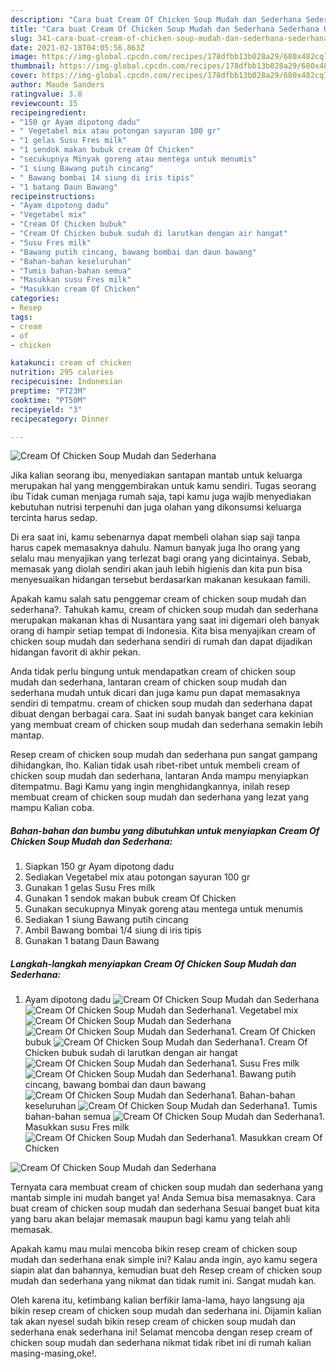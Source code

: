 ```yaml
---
description: "Cara buat Cream Of Chicken Soup Mudah dan Sederhana Sederhana Untuk Jualan"
title: "Cara buat Cream Of Chicken Soup Mudah dan Sederhana Sederhana Untuk Jualan"
slug: 341-cara-buat-cream-of-chicken-soup-mudah-dan-sederhana-sederhana-untuk-jualan
date: 2021-02-18T04:05:56.863Z
image: https://img-global.cpcdn.com/recipes/178dfbb13b028a29/680x482cq70/cream-of-chicken-soup-mudah-dan-sederhana-foto-resep-utama.jpg
thumbnail: https://img-global.cpcdn.com/recipes/178dfbb13b028a29/680x482cq70/cream-of-chicken-soup-mudah-dan-sederhana-foto-resep-utama.jpg
cover: https://img-global.cpcdn.com/recipes/178dfbb13b028a29/680x482cq70/cream-of-chicken-soup-mudah-dan-sederhana-foto-resep-utama.jpg
author: Maude Sanders
ratingvalue: 3.8
reviewcount: 15
recipeingredient:
- "150 gr Ayam dipotong dadu"
- " Vegetabel mix atau potongan sayuran 100 gr"
- "1 gelas Susu Fres milk"
- "1 sendok makan bubuk cream Of Chicken"
- "secukupnya Minyak goreng atau mentega untuk menumis"
- "1 siung Bawang putih cincang"
- " Bawang bombai 14 siung di iris tipis"
- "1 batang Daun Bawang"
recipeinstructions:
- "Ayam dipotong dadu"
- "Vegetabel mix"
- "Cream Of Chicken bubuk"
- "Cream Of Chicken bubuk sudah di larutkan dengan air hangat"
- "Susu Fres milk"
- "Bawang putih cincang, bawang bombai dan daun bawang"
- "Bahan-bahan keseluruhan"
- "Tumis bahan-bahan semua"
- "Masukkan susu Fres milk"
- "Masukkan cream Of Chicken"
categories:
- Resep
tags:
- cream
- of
- chicken

katakunci: cream of chicken 
nutrition: 295 calories
recipecuisine: Indonesian
preptime: "PT23M"
cooktime: "PT50M"
recipeyield: "3"
recipecategory: Dinner

---
```



![Cream Of Chicken Soup Mudah dan Sederhana](https://img-global.cpcdn.com/recipes/178dfbb13b028a29/680x482cq70/cream-of-chicken-soup-mudah-dan-sederhana-foto-resep-utama.jpg)

Jika kalian seorang ibu, menyediakan santapan mantab untuk keluarga merupakan hal yang menggembirakan untuk kamu sendiri. Tugas seorang ibu Tidak cuman menjaga rumah saja, tapi kamu juga wajib menyediakan kebutuhan nutrisi terpenuhi dan juga olahan yang dikonsumsi keluarga tercinta harus sedap.

Di era  saat ini, kamu sebenarnya dapat membeli olahan siap saji tanpa harus capek memasaknya dahulu. Namun banyak juga lho orang yang selalu mau menyajikan yang terlezat bagi orang yang dicintainya. Sebab, memasak yang diolah sendiri akan jauh lebih higienis dan kita pun bisa menyesuaikan hidangan tersebut berdasarkan makanan kesukaan famili. 



Apakah kamu salah satu penggemar cream of chicken soup mudah dan sederhana?. Tahukah kamu, cream of chicken soup mudah dan sederhana merupakan makanan khas di Nusantara yang saat ini digemari oleh banyak orang di hampir setiap tempat di Indonesia. Kita bisa menyajikan cream of chicken soup mudah dan sederhana sendiri di rumah dan dapat dijadikan hidangan favorit di akhir pekan.

Anda tidak perlu bingung untuk mendapatkan cream of chicken soup mudah dan sederhana, lantaran cream of chicken soup mudah dan sederhana mudah untuk dicari dan juga kamu pun dapat memasaknya sendiri di tempatmu. cream of chicken soup mudah dan sederhana dapat dibuat dengan berbagai cara. Saat ini sudah banyak banget cara kekinian yang membuat cream of chicken soup mudah dan sederhana semakin lebih mantap.

Resep cream of chicken soup mudah dan sederhana pun sangat gampang dihidangkan, lho. Kalian tidak usah ribet-ribet untuk membeli cream of chicken soup mudah dan sederhana, lantaran Anda mampu menyiapkan ditempatmu. Bagi Kamu yang ingin menghidangkannya, inilah resep membuat cream of chicken soup mudah dan sederhana yang lezat yang mampu Kalian coba.

<!--inarticleads1-->

##### Bahan-bahan dan bumbu yang dibutuhkan untuk menyiapkan Cream Of Chicken Soup Mudah dan Sederhana:

1. Siapkan 150 gr Ayam dipotong dadu
1. Sediakan  Vegetabel mix atau potongan sayuran 100 gr
1. Gunakan 1 gelas Susu Fres milk
1. Gunakan 1 sendok makan bubuk cream Of Chicken
1. Gunakan secukupnya Minyak goreng atau mentega untuk menumis
1. Sediakan 1 siung Bawang putih cincang
1. Ambil  Bawang bombai 1/4 siung di iris tipis
1. Gunakan 1 batang Daun Bawang




<!--inarticleads2-->

##### Langkah-langkah menyiapkan Cream Of Chicken Soup Mudah dan Sederhana:

1. Ayam dipotong dadu
<img src="//assets-global.cpcdn.com/assets/icons/button_play-2c75c40dde080a61004c1f40b05d8f140eaff45d7e9e6481dc71c63d2e7c4909.png" alt="Cream Of Chicken Soup Mudah dan Sederhana"><img src="https://img-global.cpcdn.com/steps/36acf1858c29dc29/160x128cq70/cream-of-chicken-soup-mudah-dan-sederhana-langkah-memasak-1-foto.jpg" alt="Cream Of Chicken Soup Mudah dan Sederhana">1. Vegetabel mix
<img src="//assets-global.cpcdn.com/assets/icons/button_play-2c75c40dde080a61004c1f40b05d8f140eaff45d7e9e6481dc71c63d2e7c4909.png" alt="Cream Of Chicken Soup Mudah dan Sederhana"><img src="https://img-global.cpcdn.com/steps/0e4516d478c586fa/160x128cq70/cream-of-chicken-soup-mudah-dan-sederhana-langkah-memasak-2-foto.jpg" alt="Cream Of Chicken Soup Mudah dan Sederhana">1. Cream Of Chicken bubuk
<img src="//assets-global.cpcdn.com/assets/icons/button_play-2c75c40dde080a61004c1f40b05d8f140eaff45d7e9e6481dc71c63d2e7c4909.png" alt="Cream Of Chicken Soup Mudah dan Sederhana">1. Cream Of Chicken bubuk sudah di larutkan dengan air hangat
<img src="//assets-global.cpcdn.com/assets/icons/button_play-2c75c40dde080a61004c1f40b05d8f140eaff45d7e9e6481dc71c63d2e7c4909.png" alt="Cream Of Chicken Soup Mudah dan Sederhana">1. Susu Fres milk
<img src="//assets-global.cpcdn.com/assets/icons/button_play-2c75c40dde080a61004c1f40b05d8f140eaff45d7e9e6481dc71c63d2e7c4909.png" alt="Cream Of Chicken Soup Mudah dan Sederhana">1. Bawang putih cincang, bawang bombai dan daun bawang
<img src="//assets-global.cpcdn.com/assets/icons/button_play-2c75c40dde080a61004c1f40b05d8f140eaff45d7e9e6481dc71c63d2e7c4909.png" alt="Cream Of Chicken Soup Mudah dan Sederhana">1. Bahan-bahan keseluruhan
<img src="//assets-global.cpcdn.com/assets/icons/button_play-2c75c40dde080a61004c1f40b05d8f140eaff45d7e9e6481dc71c63d2e7c4909.png" alt="Cream Of Chicken Soup Mudah dan Sederhana">1. Tumis bahan-bahan semua
<img src="//assets-global.cpcdn.com/assets/icons/button_play-2c75c40dde080a61004c1f40b05d8f140eaff45d7e9e6481dc71c63d2e7c4909.png" alt="Cream Of Chicken Soup Mudah dan Sederhana">1. Masukkan susu Fres milk
<img src="//assets-global.cpcdn.com/assets/icons/button_play-2c75c40dde080a61004c1f40b05d8f140eaff45d7e9e6481dc71c63d2e7c4909.png" alt="Cream Of Chicken Soup Mudah dan Sederhana">1. Masukkan cream Of Chicken
<img src="//assets-global.cpcdn.com/assets/icons/button_play-2c75c40dde080a61004c1f40b05d8f140eaff45d7e9e6481dc71c63d2e7c4909.png" alt="Cream Of Chicken Soup Mudah dan Sederhana">



Ternyata cara membuat cream of chicken soup mudah dan sederhana yang mantab simple ini mudah banget ya! Anda Semua bisa memasaknya. Cara buat cream of chicken soup mudah dan sederhana Sesuai banget buat kita yang baru akan belajar memasak maupun bagi kamu yang telah ahli memasak.

Apakah kamu mau mulai mencoba bikin resep cream of chicken soup mudah dan sederhana enak simple ini? Kalau anda ingin, ayo kamu segera siapin alat dan bahannya, kemudian buat deh Resep cream of chicken soup mudah dan sederhana yang nikmat dan tidak rumit ini. Sangat mudah kan. 

Oleh karena itu, ketimbang kalian berfikir lama-lama, hayo langsung aja bikin resep cream of chicken soup mudah dan sederhana ini. Dijamin kalian tak akan nyesel sudah bikin resep cream of chicken soup mudah dan sederhana enak sederhana ini! Selamat mencoba dengan resep cream of chicken soup mudah dan sederhana nikmat tidak ribet ini di rumah kalian masing-masing,oke!.

